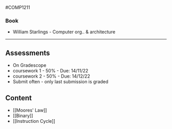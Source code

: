 #COMP1211 
### Book
- William Starlings - Computer org.. & architecture
---
## Assessments
- On Gradescope
- coursework 1 - 50% - Due: 14/11/22
- coursework 2 - 50% - Due: 14/12/22
- Submit often - only last submission is graded
## Content
- [[Moores' Law]]
- [[Binary]]
- [[Instruction Cycle]]